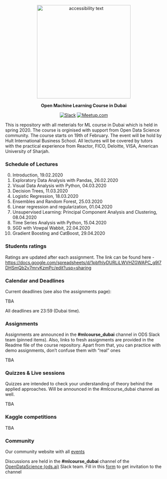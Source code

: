 <div align="center">

<p align="center">
  <img src="https://github.com/DmitriiDenisov/mlcourse_dubai/blob/master/img/df-dubai-logo.png" width="300" alt="accessibility text">
</p>

**Open Machine Learning Course in Dubai**

[![Slack](https://img.shields.io/badge/slack-ods.ai-green)](https://docs.google.com/forms/d/e/1FAIpQLSd5JX9NCguEe4GKHLl01oee-6019VL0hAiNrfBYWAOK0eOZ4w/viewform)
[![Meetup.com](https://img.shields.io/badge/Meetup.com-blue)](https://www.meetup.com/Dubai-Data-Science-Meetup/events/)

</div>
  
This is repository with all meterials for ML course in Dubai which is held in spring 2020. The course is orginised with support from Open Data Science community.
The course starts on 19th of February. The event will be hold by Hult International Business School.
All lectures will be covered by tutors with the practical experience from Reactor, FICO, Deloitte, VISA, American University of Sharjah.

### Schedule of Lectures
0. Introduction, 19.02.2020
1. Exploratory Data Analysis with Pandas, 26.02.2020
2. Visual Data Analysis with Python, 04.03.2020
3. Decision Trees, 11.03.2020
4. Logistic Regression, 18.03.2020
5. Ensembles and Random Forest, 25.03.2020
6. Linear regression and regularization, 01.04.2020
7. Unsupervised Learning: Principal Component Analysis and Clustering, 08.04.2020
8. Time Series Analysis with Python, 15.04.2020
9. SGD with Vowpal Wabbit, 22.04.2020
10. Gradient Boosting and CatBoost, 29.04.2020

### Students ratings

Ratings are updated after each assignment. The link can be found here - https://docs.google.com/spreadsheets/d/1pbfhIyDURLiLWVHZGWAPC_g9l7DHSmQb2v7mrvKzmPc/edit?usp=sharing


### Calendar and Deadlines

Current deadlines (see also the assignments page):

TBA

All deadlines are 23:59 (Dubai time).

### Assignments
Assignments are announced in the **#mlcourse_dubai** channel in ODS Slack team (pinned items). Also, links to fresh assignments are provided in the Readme file of the course repository. Apart from that, you can practice with demo assignments, don’t confuse them with “real” ones

TBA

### Quizzes & Live sessions
Quizzes are intended to check your understanding of theory behind the applied approaches. Will be announced in the #mlcourse_dubai channel as well.

TBA

### Kaggle competitions
TBA

### Community
Our community website with all [events](https://www.meetup.com/Dubai-Data-Science-Meetup/events/)

Discussions are held in the **#mlcourse_dubai** channel of the [OpenDataScience (ods.ai)](https://ods.ai/en/) Slack team.
Fill in this [form](http://forms.gle/XTvhyNhuevV1QV3F8) to get invitation to the channel 
